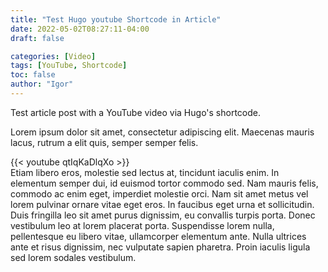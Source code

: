 ```yaml
---
title: "Test Hugo youtube Shortcode in Article"
date: 2022-05-02T08:27:11-04:00
draft: false

categories: [Video]
tags: [YouTube, Shortcode]
toc: false
author: "Igor"
---
```


Test article post with a YouTube video via Hugo's shortcode.

<!--more-->

Lorem ipsum dolor sit amet, consectetur adipiscing elit. Maecenas mauris lacus, rutrum a elit quis, semper semper felis.

{{< youtube qtIqKaDlqXo >}}
\
Etiam libero eros, molestie sed lectus at, tincidunt iaculis enim. In elementum semper dui, id euismod tortor commodo sed. Nam mauris felis, commodo ac enim eget, imperdiet molestie orci. Nam sit amet metus vel lorem pulvinar ornare vitae eget eros. In faucibus eget urna et sollicitudin. Duis fringilla leo sit amet purus dignissim, eu convallis turpis porta. Donec vestibulum leo at lorem placerat porta. Suspendisse lorem nulla, pellentesque eu libero vitae, ullamcorper elementum ante. Nulla ultrices ante et risus dignissim, nec vulputate sapien pharetra. Proin iaculis ligula sed lorem sodales vestibulum.
